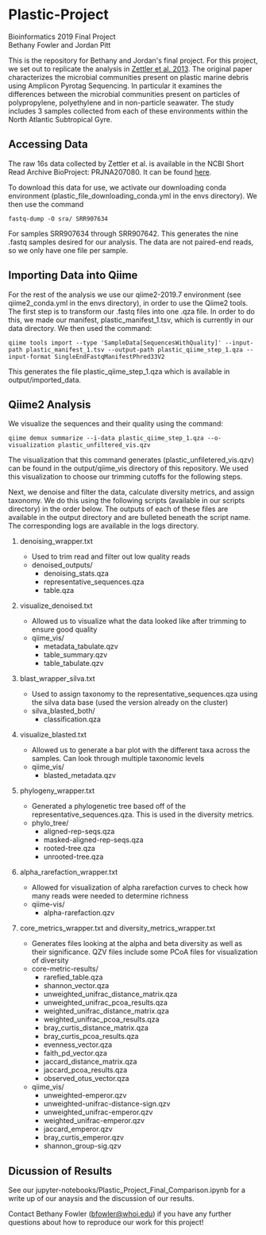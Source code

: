 # Plastic-Project  
Bioinformatics 2019 Final Project   
Bethany Fowler and Jordan Pitt

This is the repository for Bethany and Jordan's final project. For this project, we set out to replicate the analysis in [Zettler et al. 2013](https://pubs.acs.org/doi/full/10.1021/es401288x). The original paper 
characterizes the microbial communities present on plastic marine debris using Amplicon Pyrotag Sequencing. In particular it examines the differences between the microbial communities present on particles of polypropylene, polyethylene and in non-particle seawater. 
The study includes 3 samples collected from each of these environments within the North Atlantic Subtropical Gyre. 


## Accessing Data

The raw 16s data collected by Zettler et al. is available in the NCBI Short Read Archive BioProject: PRJNA207080. It can be found [here](https://www.ncbi.nlm.nih.gov/sra). 

To download this data for use, we activate our downloading conda environment (plastic_file_downloading_conda.yml in the envs directory). 
We then use the command 
```
fastq-dump -O sra/ SRR907634
```
For samples SRR907634 through SRR907642. This generates the nine .fastq samples desired for our analysis. 
The data are not paired-end reads, so we only have one file per sample. 

## Importing Data into Qiime

For the rest of the analysis we use our qiime2-2019.7 environment (see qiime2_conda.yml in the envs directory), in order to use the Qiime2 tools. 
The first step is to transform our .fastq files into one .qza file. In order to do this, we made our manifest, plastic_manifest_1.tsv, which is currently in our data directory. We then used the command: 
```
qiime tools import --type 'SampleData[SequencesWithQuality]' --input-path plastic_manifest_1.tsv --output-path plastic_qiime_step_1.qza --input-format SingleEndFastqManifestPhred33V2
```
This generates the file plastic_qiime_step_1.qza which is available in output/imported_data.


## Qiime2 Analysis

We visualize the sequences and their quality using the command: 
```
qiime demux summarize --i-data plastic_qiime_step_1.qza --o-visualization plastic_unfiltered_vis.qzv
```

The visualization that this command generates (plastic_unfiletered_vis.qzv) can be found in the output/qiime_vis directory of this repository. 
We used this visualization to choose our trimming cutoffs for the following steps. 

Next, we denoise and filter the data, calculate diversity metrics, and assign taxonomy. We do this using the following scripts (available in our scripts directory) in the order below. 
The outputs of each of these files are available in the output directory and are bulleted beneath the script name. The corresponding logs are available in the logs directory.  

1. denoising_wrapper.txt
	* Used to trim read and filter out low quality reads
	* denoised_outputs/
		* denoising_stats.qza
		* representative_sequences.qza
		* table.qza

2. visualize_denoised.txt
	* Allowed us to visualize what the data looked like after trimming to ensure good quality
	* qiime_vis/
		* metadata_tabulate.qzv
		* table_summary.qzv
		* table_tabulate.qzv 

3. blast_wrapper_silva.txt
	* Used to assign taxonomy to the representative_sequences.qza using the silva data base (used the version already on the cluster)
	* silva_blasted_both/
		* classification.qza

4. visualize_blasted.txt
	* Allowed us to generate a bar plot with the different taxa across the samples. Can look through multiple taxonomic levels
	* qiime_vis/
		* blasted_metadata.qzv
		
5. phylogeny_wrapper.txt
	* Generated a phylogenetic tree based off of the representative_sequences.qza. This is used in the diversity metrics.
	* phylo_tree/
		* aligned-rep-seqs.qza
		* masked-aligned-rep-seqs.qza
		* rooted-tree.qza
		* unrooted-tree.qza

6. alpha_rarefaction_wrapper.txt
	* Allowed for visualization of alpha rarefaction curves to check how many reads were needed to determine richness 
	* qiime-vis/
		* alpha-rarefaction.qzv

7. core_metrics_wrapper.txt and diversity_metrics_wrapper.txt 
	* Generates files looking at the alpha and beta diversity as well as their significance. QZV files include some PCoA files for visualization of diversity
	* core-metric-results/
		* rarefied_table.qza
		* shannon_vector.qza
		* unweighted_unifrac_distance_matrix.qza
 		* unweighted_unifrac_pcoa_results.qza
 		* weighted_unifrac_distance_matrix.qza
 		* weighted_unifrac_pcoa_results.qza
		* bray_curtis_distance_matrix.qza
		* bray_curtis_pcoa_results.qza
		* evenness_vector.qza
		* faith_pd_vector.qza
		* jaccard_distance_matrix.qza
		* jaccard_pcoa_results.qza
		* observed_otus_vector.qza
	* qiime_vis/
		* unweighted-emperor.qzv
		* unweighted-unifrac-distance-sign.qzv
		* unweighted_unifrac-emperor.qzv
		* weighted_unifrac-emperor.qzv
		* jaccard_emperor.qzv
		* bray_curtis_emperor.qzv
		* shannon_group-sig.qzv

	
## Dicussion of Results
See our jupyter-notebooks/Plastic_Project_Final_Comparison.ipynb for a write up of our anaysis and the discussion of our results. 

Contact Bethany Fowler (bfowler@whoi.edu) if you have any further questions about how to reproduce our work for this project! 

